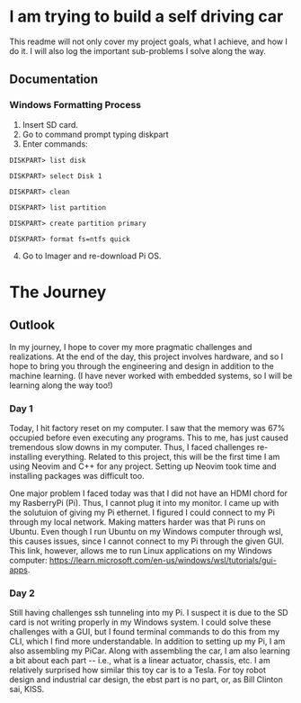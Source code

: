 # I am trying to build a self driving car

This readme will not only cover my project goals, what I achieve, and how I do it. I will also log the important sub-problems I solve along the way. 

## Documentation
### Windows Formatting Process
1. Insert SD card.
2. Go to command prompt typing diskpart
3. Enter commands:
```
DISKPART> list disk

DISKPART> select Disk 1

DISKPART> clean

DISKPART> list partition

DISKPART> create partition primary

DISKPART> format fs=ntfs quick

```
4. Go to Imager and re-download Pi OS. 

# The Journey
## Outlook
In my journey, I hope to cover my more pragmatic challenges and realizations. At the end of the day, this project involves hardware, and so I hope to bring you through the engineering and design in addition to the machine learning. (I have never worked with embedded systems, so I will be learning along the way too!)
### Day 1
Today, I hit factory reset on my computer. I saw that the memory was 67% occupied before even executing any programs. This to me, has just caused tremendous slow downs in my computer. Thus, I faced challenges re-installing everything. Related to this project, this will be the first time I am using Neovim and C++ for any project. Setting up Neovim took time and installing packages was difficult too. 

One major problem I faced today was that I did not have an HDMI chord for my RasberryPi (Pi). Thus, I cannot plug it into my monitor. I came up with the solutuion of giving my Pi ethernet. I figured I could connect to my Pi through my local network. Making matters harder was that Pi runs on Ubuntu. Even though I run Ubuntu on my Windows computer through wsl, this causes issues, since I cannot connect to my Pi through the given GUI. This link, however, allows me to run Linux applications on my Windows computer: https://learn.microsoft.com/en-us/windows/wsl/tutorials/gui-apps.

### Day 2
Still having challenges ssh tunneling into my Pi. I suspect it is due to the SD card is not writing properly in my Windows system. I could solve these challenges with a GUI, but I found terminal commands to do this from my CLI, which I find more understandable. In addition to setting up my Pi, I am also assembling my PiCar. Along with assembling the car, I am also learning a bit about each part -- i.e., what is a linear actuator, chassis, etc. I am relatively surprised how similar this toy car is to a Tesla. For toy robot design and industrial car design, the ebst part is no part, or, as Bill Clinton sai, KISS.


